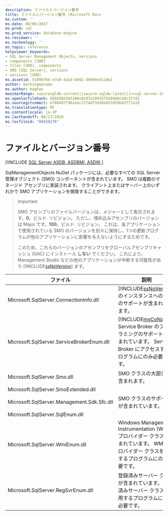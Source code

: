 ```yaml
---
description: ファイルとバージョン番号
title: ファイルとバージョン番号 |Microsoft Docs
ms.custom: ''
ms.date: 08/06/2017
ms.prod: sql
ms.prod_service: database-engine
ms.reviewer: ''
ms.technology: ''
ms.topic: reference
helpviewer_keywords:
- SQL Server Management Objects, versions
- components [SMO]
- files [SMO], components
- SMO [SQL Server], versions
- versions [SMO]
ms.assetid: 510907b6-e7a9-41bd-b892-d6d99a5118e1
author: markingmyname
ms.author: maghan
monikerRange: =azuresqldb-current||=azure-sqldw-latest||>=sql-server-2016||=sqlallproducts-allversions||>=sql-server-linux-2017||=azuresqldb-mi-current
ms.openlocfilehash: 850268d303106e8c07a19915f9284b6c4dc3f7d2
ms.sourcegitcommit: e700497f962e4c2274df16d9e651059b42ff1a10
ms.translationtype: MT
ms.contentlocale: ja-JP
ms.lasthandoff: 08/17/2020
ms.locfileid: "88420276"
---
```

# <a name="files-and-version-numbers"></a>ファイルとバージョン番号
[!INCLUDE [SQL Server ASDB, ASDBMI, ASDW ](../../includes/applies-to-version/sql-asdb-asdbmi-asa.md)]

  SqlManagementObjects NuGet パッケージには、必要なすべての SQL Server 管理オブジェクト (SMO) コンポーネントが含まれています。 SMO は複数のマネージド アセンブリに実装されます。 クライアント上またはサーバー上のいずれかで SMO アプリケーションを開発することができます。  

> > [!Important]
> > SMO アセンブリのファイルバージョンは、メジャーとして表示されます。**0**。ビルド. リビジョン。 ただし、埋め込みアセンブリのバージョンは Major です。**100**。ビルド. リビジョン。 これは、各アプリケーションで使用されている SMO のバージョンを別々に保持し、1つの更新プログラムが他のアプリケーションに影響を与えないようにするためです。
> > 
> > このため、これらのバージョンのアセンブリをグローバルアセンブリキャッシュ (GAC) にインストール **しない** でください。 これにより、Management Studio などの他のアプリケーションが中断する可能性があり [!INCLUDE[ssNoVersion](../../includes/ssnoversion-md.md)] ます。 
  
|ファイル|説明|  
|-----------|-----------------|  
|Microsoft.SqlServer.ConnectionInfo.dll|[!INCLUDE[ssNoVersion](../../includes/ssnoversion-md.md)] のインスタンスへの接続のサポートが含まれています。|  
|Microsoft.SqlServer.ServiceBrokerEnum.dll|[!INCLUDE[msCoName](../../includes/msconame-md.md)] Service Broker のプログラミングのサポートが含まれています。 Service Broker にアクセスするプログラムにのみ必要です。|  
|Microsoft.SqlServer.Smo.dll|SMO クラスの大部分が含まれます。|  
|Microsoft.SqlServer.SmoExtended.dll<br /><br /> Microsoft.SqlServer.Management.Sdk.Sfc.dll<br /><br /> Microsoft.SqlServer.SqlEnum.dll|SMO クラスのサポートが含まれています。|  
|Microsoft.SqlServer.WmiEnum.dll|Windows Management Instrumentation (WMI) プロバイダー クラスが含まれています。 WMI プロバイダー クラスを使用するプログラムにのみ必要です。|  
|Microsoft.SqlServer.RegSvrEnum.dll|登録済みサーバー クラスが含まれています。 登録済みサーバー クラスを使用するプログラムにのみ必要です。|  
  
  
